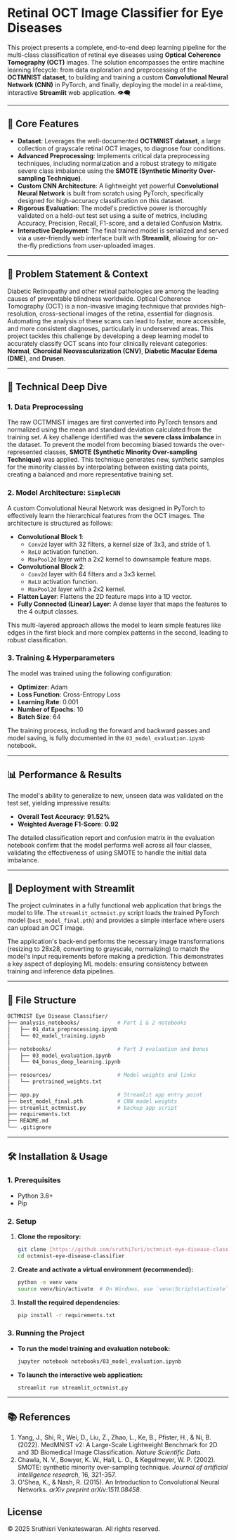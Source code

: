 # Retinal OCT Image Classifier for Eye Diseases

This project presents a complete, end-to-end deep learning pipeline for the multi-class classification of retinal eye diseases using **Optical Coherence Tomography (OCT)** images. The solution encompasses the entire machine learning lifecycle: from data exploration and preprocessing of the **OCTMNIST dataset**, to building and training a custom **Convolutional Neural Network (CNN)** in PyTorch, and finally, deploying the model in a real-time, interactive **Streamlit** web application. 👁️‍🗨️

---
## 📜 Core Features

* **Dataset**: Leverages the well-documented **OCTMNIST dataset**, a large collection of grayscale retinal OCT images, to diagnose four conditions.
* **Advanced Preprocessing**: Implements critical data preprocessing techniques, including normalization and a robust strategy to mitigate severe class imbalance using the **SMOTE (Synthetic Minority Over-sampling Technique)**.
* **Custom CNN Architecture**: A lightweight yet powerful **Convolutional Neural Network** is built from scratch using PyTorch, specifically designed for high-accuracy classification on this dataset.
* **Rigorous Evaluation**: The model's predictive power is thoroughly validated on a held-out test set using a suite of metrics, including Accuracy, Precision, Recall, F1-score, and a detailed Confusion Matrix.
* **Interactive Deployment**: The final trained model is serialized and served via a user-friendly web interface built with **Streamlit**, allowing for on-the-fly predictions from user-uploaded images.

---
## 🔬 Problem Statement & Context

Diabetic Retinopathy and other retinal pathologies are among the leading causes of preventable blindness worldwide. Optical Coherence Tomography (OCT) is a non-invasive imaging technique that provides high-resolution, cross-sectional images of the retina, essential for diagnosis. Automating the analysis of these scans can lead to faster, more accessible, and more consistent diagnoses, particularly in underserved areas. This project tackles this challenge by developing a deep learning model to accurately classify OCT scans into four clinically relevant categories: **Normal**, **Choroidal Neovascularization (CNV)**, **Diabetic Macular Edema (DME)**, and **Drusen**.

---
## 🧠 Technical Deep Dive

### 1. Data Preprocessing

The raw OCTMNIST images are first converted into PyTorch tensors and normalized using the mean and standard deviation calculated from the training set. A key challenge identified was the **severe class imbalance** in the dataset. To prevent the model from becoming biased towards the over-represented classes, **SMOTE (Synthetic Minority Over-sampling Technique)** was applied. This technique generates new, synthetic samples for the minority classes by interpolating between existing data points, creating a balanced and more representative training set.

### 2. Model Architecture: `SimpleCNN`

A custom Convolutional Neural Network was designed in PyTorch to effectively learn the hierarchical features from the OCT images. The architecture is structured as follows:

* **Convolutional Block 1**:
    * `Conv2d` layer with 32 filters, a kernel size of 3x3, and stride of 1.
    * `ReLU` activation function.
    * `MaxPool2d` layer with a 2x2 kernel to downsample feature maps.
* **Convolutional Block 2**:
    * `Conv2d` layer with 64 filters and a 3x3 kernel.
    * `ReLU` activation function.
    * `MaxPool2d` layer with a 2x2 kernel.
* **Flatten Layer**: Flattens the 2D feature maps into a 1D vector.
* **Fully Connected (Linear) Layer**: A dense layer that maps the features to the 4 output classes.

This multi-layered approach allows the model to learn simple features like edges in the first block and more complex patterns in the second, leading to robust classification.

### 3. Training & Hyperparameters

The model was trained using the following configuration:

* **Optimizer**: Adam
* **Loss Function**: Cross-Entropy Loss
* **Learning Rate**: 0.001
* **Number of Epochs**: 10
* **Batch Size**: 64

The training process, including the forward and backward passes and model saving, is fully documented in the `03_model_evaluation.ipynb` notebook.

---
## 📊 Performance & Results

The model's ability to generalize to new, unseen data was validated on the test set, yielding impressive results:

* **Overall Test Accuracy**: **91.52%**
* **Weighted Average F1-Score**: **0.92**

The detailed classification report and confusion matrix in the evaluation notebook confirm that the model performs well across all four classes, validating the effectiveness of using SMOTE to handle the initial data imbalance.

---
## 🚀 Deployment with Streamlit

The project culminates in a fully functional web application that brings the model to life. The `streamlit_octmnist.py` script loads the trained PyTorch model (`best_model_final.pth`) and provides a simple interface where users can upload an OCT image.

The application's back-end performs the necessary image transformations (resizing to 28x28, converting to grayscale, normalizing) to match the model's input requirements before making a prediction. This demonstrates a key aspect of deploying ML models: ensuring consistency between training and inference data pipelines.

---
## 📁 File Structure
```bash
OCTMNIST Eye Disease Classifier/
├── analysis_notebooks/            # Part 1 & 2 notebooks
│   ├── 01_data_preprocessing.ipynb
│   └── 02_model_training.ipynb
│
├── notebooks/                     # Part 3 evaluation and bonus
│   ├── 03_model_evaluation.ipynb
│   └── 04_bonus_deep_learning.ipynb
│
├── resources/                     # Model weights and links
│   └── pretrained_weights.txt
│
├── app.py                         # Streamlit app entry point
├── best_model_final.pth           # CNN model weights
├── streamlit_octmnist.py          # backup app script
├── requirements.txt
├── README.md
└── .gitignore
```

---
## 🛠️ Installation & Usage

### 1. Prerequisites
* Python 3.8+
* Pip

### 2. Setup
1.  **Clone the repository:**
    ```bash
    git clone [https://github.com/sruthi7sri/octmnist-eye-disease-classifier.git](https://github.com/sruthi7sri/octmnist-eye-disease-classifier.git)
    cd octmnist-eye-disease-classifier
    ```
2.  **Create and activate a virtual environment (recommended):**
    ```bash
    python -m venv venv
    source venv/bin/activate  # On Windows, use `venv\Scripts\activate`
    ```
3.  **Install the required dependencies:**
    ```bash
    pip install -r requirements.txt
    ```

### 3. Running the Project
* **To run the model training and evaluation notebook:**
    ```bash
    jupyter notebook notebooks/03_model_evaluation.ipynb
    ```
* **To launch the interactive web application:**
    ```bash
    streamlit run streamlit_octmnist.py
    ```

---
## 📚 References

1.  Yang, J., Shi, R., Wei, D., Liu, Z., Zhao, L., Ke, B., Pfister, H., & Ni, B. (2022). MedMNIST v2: A Large-Scale Lightweight Benchmark for 2D and 3D Biomedical Image Classification. *Nature Scientific Data*.
2.  Chawla, N. V., Bowyer, K. W., Hall, L. O., & Kegelmeyer, W. P. (2002). SMOTE: synthetic minority over-sampling technique. *Journal of artificial intelligence research*, 16, 321-357.
3.  O'Shea, K., & Nash, R. (2015). An Introduction to Convolutional Neural Networks. *arXiv preprint arXiv:1511.08458*.

## License
© 2025 Sruthisri Venkateswaran. All rights reserved.
